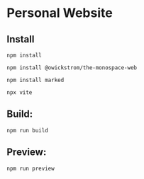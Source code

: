 # Personal Website

## Install
`npm install`

`npm install @owickstrom/the-monospace-web`

`npm install marked`

`npx vite`

## Build:

`npm run build`

## Preview:

`npm run preview`
